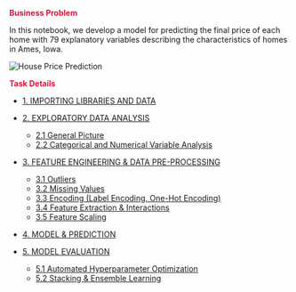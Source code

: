 **<span style="color:crimson;">Business Problem**
    
In this notebook, we develop a model for predicting the final price of each home with 79 explanatory variables describing the characteristics of homes in Ames, Iowa.

![House Price Prediction](https://user-images.githubusercontent.com/83332641/230347849-a4842d7f-d610-4001-9e85-fa826d8ac39b.png)

**<span style="color:crimson;">Task Details**
    
* [1. IMPORTING LIBRARIES AND DATA](#section-one)
* [2. EXPLORATORY DATA ANALYSIS](#section-two)
    * [2.1 General Picture](#sub_section-2.1)
    * [2.2 Categorical and Numerical Variable Analysis](#sub_section-2.2)
    
 
* [3. FEATURE ENGINEERING & DATA PRE-PROCESSING](#section-three)
    * [3.1 Outliers](#sub_section-3.1)
    * [3.2 Missing Values](#sub_section-3.2)
    * [3.3 Encoding (Label Encoding, One-Hot Encoding)](#sub_section-3.3)
    * [3.4 Feature Extraction & Interactions](#sub_section-3.4)
    * [3.5 Feature Scaling](#sub_section-3.5)

    
    
* [4. MODEL & PREDICTION](#section-four)
 
* [5. MODEL EVALUATION](#section-five)
    * [5.1 Automated Hyperparameter Optimization](#sub_section-5.1)
    * [5.2 Stacking & Ensemble Learning](#sub_section-5.2)

